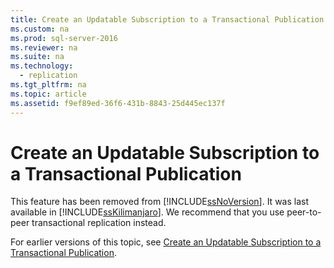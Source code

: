```yaml
---
title: Create an Updatable Subscription to a Transactional Publication
ms.custom: na
ms.prod: sql-server-2016
ms.reviewer: na
ms.suite: na
ms.technology: 
  - replication
ms.tgt_pltfrm: na
ms.topic: article
ms.assetid: f9ef89ed-36f6-431b-8843-25d445ec137f
---
```

# Create an Updatable Subscription to a Transactional Publication
  This feature has been removed from [!INCLUDE[ssNoVersion](../../Topics/TopicNameContainA/includes/ssNoVersion_md.md)]. It was last available in [!INCLUDE[ssKilimanjaro](../../Topics/TopicNameContainA/includes/ssKilimanjaro_md.md)]. We recommend that you use peer-to-peer transactional replication instead.  
  
 For earlier versions of this topic, see [Create an Updatable Subscription to a Transactional Publication](http://msdn.microsoft.com/library/ms152769\(v=sql.105\).aspx).  
  
  